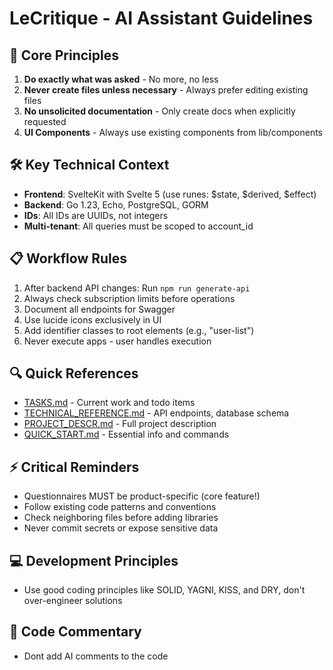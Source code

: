 # LeCritique - AI Assistant Guidelines

## 🤖 Core Principles
1. **Do exactly what was asked** - No more, no less
2. **Never create files unless necessary** - Always prefer editing existing files
3. **No unsolicited documentation** - Only create docs when explicitly requested
4. **UI Components** - Always use existing components from lib/components

## 🛠️ Key Technical Context
- **Frontend**: SvelteKit with Svelte 5 (use runes: $state, $derived, $effect)
- **Backend**: Go 1.23, Echo, PostgreSQL, GORM
- **IDs**: All IDs are UUIDs, not integers
- **Multi-tenant**: All queries must be scoped to account_id

## 📋 Workflow Rules
1. After backend API changes: Run `npm run generate-api`
2. Always check subscription limits before operations
3. Document all endpoints for Swagger
4. Use lucide icons exclusively in UI
5. Add identifier classes to root elements (e.g., "user-list")
6. Never execute apps - user handles execution

## 🔍 Quick References
- [TASKS.md](./TASKS.md) - Current work and todo items
- [TECHNICAL_REFERENCE.md](./TECHNICAL_REFERENCE.md) - API endpoints, database schema
- [PROJECT_DESCR.md](./PROJECT_DESCR.md) - Full project description
- [QUICK_START.md](./QUICK_START.md) - Essential info and commands

## ⚡ Critical Reminders
- Questionnaires MUST be product-specific (core feature!)
- Follow existing code patterns and conventions
- Check neighboring files before adding libraries
- Never commit secrets or expose sensitive data

## 💻 Development Principles
- Use good coding principles like SOLID, YAGNI, KISS, and DRY, don't over-engineer solutions

## 💬 Code Commentary
- Dont add AI comments to the code
